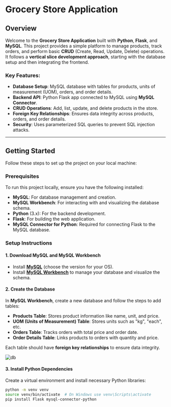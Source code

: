 # Grocery Store Application

## Overview

Welcome to the **Grocery Store Application** built with **Python**, **Flask**, and **MySQL**. This project provides a simple platform to manage products, track orders, and perform basic **CRUD** (Create, Read, Update, Delete) operations. It follows a **vertical slice development approach**, starting with the database setup and then integrating the frontend.

### Key Features:
- **Database Setup**: MySQL database with tables for products, units of measurement (UOM), orders, and order details.
- **Backend API**: Python Flask app connected to MySQL using **MySQL Connector**.
- **CRUD Operations**: Add, list, update, and delete products in the store.
- **Foreign Key Relationships**: Ensures data integrity across products, orders, and order details.
- **Security**: Uses parameterized SQL queries to prevent SQL injection attacks.

---

## Getting Started

Follow these steps to set up the project on your local machine:

### Prerequisites

To run this project locally, ensure you have the following installed:

- **MySQL**: For database management and creation.
- **MySQL Workbench**: For interacting with and visualizing the database schema.
- **Python** (3.x): For the backend development.
- **Flask**: For building the web application.
- **MySQL Connector for Python**: Required for connecting Flask to the MySQL database.

### Setup Instructions

#### 1. **Download MySQL and MySQL Workbench**
- Install **[MySQL](https://dev.mysql.com/downloads/installer/)** (choose the version for your OS).
- Install **[MySQL Workbench](https://dev.mysql.com/downloads/workbench/)** to manage your database and visualize the schema.

#### 2. **Create the Database**

In **MySQL Workbench**, create a new database and follow the steps to add tables:

- **Products Table**: Stores product information like name, unit, and price.
- **UOM (Units of Measurement) Table**: Stores units such as "kg", "each", etc.
- **Orders Table**: Tracks orders with total price and order date.
- **Order Details Table**: Links products to orders with quantity and price.

Each table should have **foreign key relationships** to ensure data integrity.

![db](https://github.com/user-attachments/assets/cb6be579-6646-40dd-b39d-8a4b2fe7c59a)

#### 3. **Install Python Dependencies**

Create a virtual environment and install necessary Python libraries:

```bash
python -m venv venv
source venv/bin/activate  # On Windows use venv\Scripts\activate
pip install Flask mysql-connector-python
